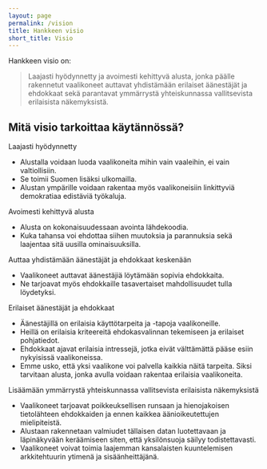 ```yaml
---
layout: page
permalink: /vision
title: Hankkeen visio
short_title: Visio
---
```


Hankkeen visio on:

> Laajasti hyödynnetty ja avoimesti kehittyvä alusta, jonka päälle rakennetut vaalikoneet auttavat yhdistämään erilaiset äänestäjät ja ehdokkaat sekä parantavat ymmärrystä yhteiskunnassa vallitsevista erilaisista näkemyksistä.

## Mitä visio tarkoittaa käytännössä?

Laajasti hyödynnetty

* Alustalla voidaan luoda vaalikoneita mihin vain vaaleihin, ei vain valtiollisiin.
* Se toimii Suomen lisäksi ulkomailla.
* Alustan ympärille voidaan rakentaa myös vaalikoneisiin linkittyviä demokratiaa edistäviä työkaluja.

Avoimesti kehittyvä alusta

* Alusta on kokonaisuudessaan avointa lähdekoodia.
* Kuka tahansa voi ehdottaa siihen muutoksia ja parannuksia sekä laajentaa sitä uusilla ominaisuuksilla.

Auttaa yhdistämään äänestäjät ja ehdokkaat keskenään

* Vaalikoneet auttavat äänestäjiä löytämään sopivia ehdokkaita.
* Ne tarjoavat myös ehdokkaille tasavertaiset mahdollisuudet tulla löydetyksi.

Erilaiset äänestäjät ja ehdokkaat

* Äänestäjillä on erilaisia käyttötarpeita ja -tapoja vaalikoneille.
* Heillä on erilaisia kriteereitä ehdokasvalinnan tekemiseen ja erilaiset pohjatiedot.
* Ehdokkaat ajavat erilaisia intressejä, jotka eivät välttämättä pääse esiin nykyisissä vaalikoneissa.
* Emme usko, että yksi vaalikone voi palvella kaikkia näitä tarpeita. Siksi tarvitaan alusta, jonka avulla voidaan rakentaa erilaisia vaalikoneita.

Lisäämään ymmärrystä yhteiskunnassa vallitsevista erilaisista näkemyksistä

* Vaalikoneet tarjoavat poikkeuksellisen runsaan ja hienojakoisen tietolähteen ehdokkaiden ja ennen kaikkea äänioikeutettujen mielipiteistä.
* Alustaan rakennetaan valmiudet tällaisen datan luotettavaan ja läpinäkyvään keräämiseen siten, että yksilönsuoja säilyy todistettavasti.
* Vaalikoneet voivat toimia laajemman kansalaisten kuuntelemisen arkkitehtuurin ytimenä ja sisäänheittäjänä.